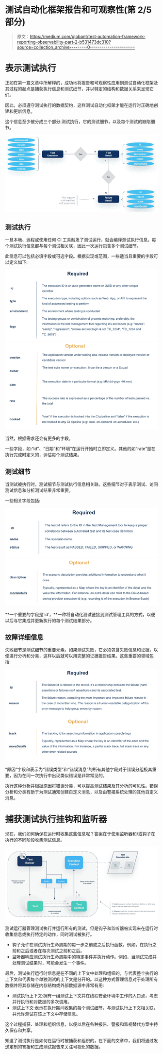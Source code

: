 # 测试自动化框架报告和可观察性(第 2/5 部分)

> 原文：<https://medium.com/globant/test-automation-framework-reporting-observability-part-2-b531473dc310?source=collection_archive---------0----------------------->

# 表示测试执行

正如在第一篇文章中所解释的，成功地将报告和可观察性应用到测试自动化框架及其过程的起点是捕获执行信息和测试细节，并以特定的结构和数据关系来呈现它们。

因此，必须遵守测试执行的数据契约，这样测试自动化框架才能在运行时正确地创建和更新信息。

这个信息至少被分成三个部分:测试执行，它的测试细节，以及每个测试的缺陷细节。

![](img/214f7fd48037ddf8eb3a659e6bf2fe18.png)

## 测试执行

一旦本地、远程或使用任何 CI 工具触发了测试运行，就会编译测试执行信息。每个测试执行信息都与每个测试相关联，因此一次运行包含多个测试细节。

此信息可以包括必填字段或可选字段。根据实现或范围，一些适当且重要的字段可以定义如下:

![](img/713becd746fc6f28c2774d0e20755000.png)![](img/9f4642157a81c490b0bae2fdbe25b8ae.png)

当然，根据需求还会有更多的字段。

一些字段，如:“id”、“日期”和“环境”在运行开始时立即定义。其他的如“rate”是在执行完成时定义的，评估每个测试结果。

## 测试细节

当测试被执行时，测试细节与测试执行信息相关联。这些细节对于表示测试、访问测试信息和分析测试结果非常重要。

一些相关字段包括:

![](img/615d4a97dfbaa0b9f618a64f9607f538.png)![](img/9ea089cf6c3c0d1f44f4ad0176aa6eb3.png)

**一个重要的字段是‘id’，**一种将自动化测试链接到测试管理工具的方式，以便以后与它集成并更新执行的每个测试结果部分。

## 故障详细信息

失败细节是测试细节的重要元素。如果测试失败，它必须包含失败信息和证据，以便进行分析和分类，这样以后就可以用完整的证据报告结果。这些重要的领域包括:

![](img/8b3d8dcc197cc605e888cb828fcd6b64.png)![](img/f4f78f9421e2ac65cefd56c53ccca5d7.png)

“原因”字段和表示为“错误类型”和“错误消息”的所有其他字段对于错误分组极其重要，因为在同一次执行中出现类似错误是非常常见的。

执行这种分析并根据原因将错误分类，可以提高测试结果及其分析的可见性。错误分析和分类有助于为测试通知创建自定义消息，以及由警报系统处理的其他自定义消息。

# 捕获测试执行挂钩和监听器

现在，我们如何确保在运行时收集这些信息呢？答案在于使用监听器和/或钩子在执行的不同阶段收集测试信息。

![](img/d852de7f287350c62dffaa28c01fa900.png)

测试运行器管理测试执行并运行所有的测试，但是钩子和监听器被实现来在运行时收集信息或执行特定的动作，同时测试被执行。

*   钩子允许在测试执行生命周期的每一步之前或之后执行函数。例如，在执行之前和之后或者在每次测试之前和之后。
*   监听器响应测试执行生命周期中的特定事件并执行动作。例如，当测试完成并处理测试结果时，可能会发生一个事件。

最后，测试执行运行时信息是在不同的上下文中处理和组织的，与代表整个执行的上下文和代表每个单独测试的上下文是分开的。以这种方式管理信息对于处理所有数据并将其存储在内存结构或外部数据源中非常有用:

*   测试执行上下文:拥有一组测试上下文并在线程安全环境中工作的入口点，考虑并行执行和对数据的多次调用。
*   测试上下文:表示在执行期间收集的每个测试细节，与测试执行上下文相关联，并允许测试在该上下文中存储信息。

这个过程捕获、处理和组织信息，以便以后在各种报告、警报和监视替代方案中持久保存和共享。

知道了测试执行是如何在运行时被捕获和组织的，在下面的文章中，我们将通过发送定制的警报和生成测试报告来关注可视化的数据。